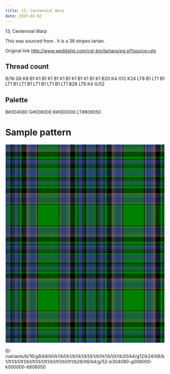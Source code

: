 ```yaml
---
title: 13, Centennial Warp
date: 2023-02-02
---
```

13, Centennial Warp

This was sourced from <no value>.  It is a 36 stripes tartan.

Original link http://www.weddslist.com/cgi-bin/tartans/pg.pl?source=sts

## Thread count
B/16 G8 K8 B1 K1 B1 K1 B1 K1 B1 K1 B1 K1 B1 K1 B20 K4 G12 K24 LT8 B1 LT1 B1 LT1 B1 LT1 B1 LT1 B1 LT1 B1 LT1 B28 LT6 K4 G/52

## Palette
B#304080 G#008000 K#000000 LT#806050

# Sample pattern

![Tartan detail](tartan.png "B/16 G8 K8 B1 K1 B1 K1 B1 K1 B1 K1 B1 K1 B1 K1 B20 K4 G12 K24 LT8 B1 LT1 B1 LT1 B1 LT1 B1 LT1 B1 LT1 B1 LT1 B28 LT6 K4 G/52 tartan")

ID: /variants/b/16/g8/k8/b1/k1/b1/k1/b1/k1/b1/k1/b1/k1/b1/k1/b20/k4/g12/k24/lt8/b1/lt1/b1/lt1/b1/lt1/b1/lt1/b1/lt1/b1/lt1/b28/lt6/k4/g/52-b304080-g008000-k000000-lt806050
